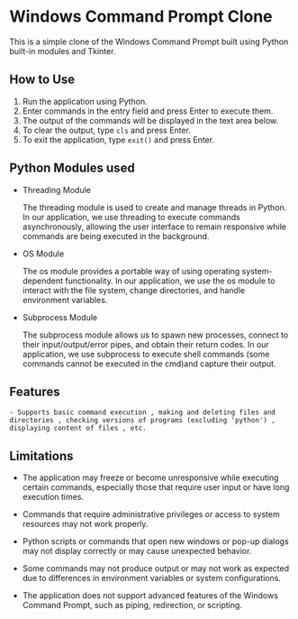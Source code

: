 # Windows Command Prompt Clone

This is a simple clone of the Windows Command Prompt built using Python built-in modules and Tkinter.

## How to Use 

1. Run the application using Python.
2. Enter commands in the entry field and press Enter to execute them.
3. The output of the commands will be displayed in the text area below.
4. To clear the output, type `cls` and press Enter.
5. To exit the application, type `exit()` and press Enter.


## Python Modules used 

- Threading Module

    The threading module is used to create and manage threads in Python. In our application, we use threading to execute commands asynchronously, allowing the user interface to remain responsive while commands are being executed in the background.

-  OS Module 

    The os module provides a portable way of using operating system-dependent functionality. In our application, we use the os module to interact with the file system, change directories, and handle environment variables.

- Subprocess Module 

    The subprocess module allows us to spawn new processes, connect to their input/output/error pipes, and obtain their return codes. In our application, we use subprocess to execute shell commands (some commands cannot be executed in the cmd)and capture their output.


## Features

    - Supports basic command execution , making and deleting files and directories , checking versions of programs (excluding 'python') , displaying content of files , etc.

## Limitations

- The application may freeze or become unresponsive while executing certain commands, especially those that require user input or have long execution times.

- Commands that require administrative privileges or access to system resources may not work properly.

- Python scripts or commands that open new windows or pop-up dialogs may not display correctly or may cause unexpected behavior.

- Some commands may not produce output or may not work as expected due to differences in environment variables or system configurations.

- The application does not support advanced features of the Windows Command Prompt, such as piping, redirection, or scripting.


